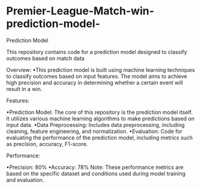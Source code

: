 # Premier-League-Match-win-prediction-model-

Prediction Model

This repository contains code for a prediction model designed to classify outcomes based on match data

Overview:
•This prediction model is built using machine learning techniques to classify outcomes based on input features. The model aims to achieve high precision and accuracy in determining whether a certain event will result in a win.

Features:

•Prediction Model: The core of this repository is the prediction model itself. It utilizes various machine learning algorithms to make predictions based on input data.
•Data Preprocessing: Includes data preprocessing, including cleaning, feature engineering, and normalization.
•Evaluation: Code for evaluating the performance of the prediction model, including metrics such as precision, accuracy, F1-score.

Performance:

•Precision: 80%
•Accuracy: 78%
Note: These performance metrics are based on the specific dataset and conditions used during model training and evaluation.

